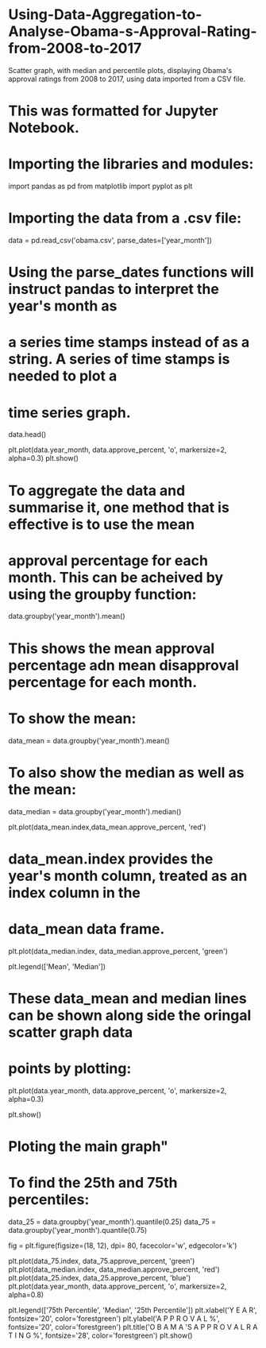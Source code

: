 # Using-Data-Aggregation-to-Analyse-Obama-s-Approval-Rating-from-2008-to-2017
Scatter graph, with median and percentile plots, displaying Obama's approval ratings from 2008 to 2017, using data imported from a CSV file.
# This was formatted for Jupyter Notebook.

# Importing the libraries and modules:
import pandas as pd
from matplotlib import pyplot as plt

# Importing the data from a .csv file:
data = pd.read_csv('obama.csv', parse_dates=['year_month'])
# Using the parse_dates functions will instruct pandas to interpret the year's month as 
#  a series time stamps instead of as a string. A series of time stamps is needed to plot a
#  time series graph.
data.head()

plt.plot(data.year_month, data.approve_percent, 'o', markersize=2, alpha=0.3)
plt.show()

# To aggregate the data and summarise it, one method that is effective is to use the mean
#  approval percentage for each month. This can be acheived by using the groupby function:

data.groupby('year_month').mean()

# This shows the mean approval percentage adn mean disapproval percentage for each month.

# To show the mean:
data_mean = data.groupby('year_month').mean()
# To also show the median as well as the mean:
data_median = data.groupby('year_month').median()


plt.plot(data_mean.index,data_mean.approve_percent, 'red')
# data_mean.index provides the year's month column, treated as an index column in the 
#  data_mean data frame.

plt.plot(data_median.index, data_median.approve_percent, 'green')

plt.legend(['Mean', 'Median'])

# These data_mean and median lines can be shown along side the oringal scatter graph data 
#  points by plotting:
plt.plot(data.year_month, data.approve_percent, 'o', markersize=2, alpha=0.3)


plt.show()

# Ploting the main graph"

# To find the 25th and 75th percentiles:

data_25 = data.groupby('year_month').quantile(0.25)
data_75 = data.groupby('year_month').quantile(0.75)

fig = plt.figure(figsize=(18, 12), dpi= 80, facecolor='w', edgecolor='k')

plt.plot(data_75.index, data_75.approve_percent, 'green')
plt.plot(data_median.index, data_median.approve_percent, 'red')
plt.plot(data_25.index, data_25.approve_percent, 'blue')
plt.plot(data.year_month, data.approve_percent, 'o', markersize=2, alpha=0.8)

plt.legend(['75th Percentile', 'Median', '25th Percentile'])
plt.xlabel('Y E A R', fontsize='20', color='forestgreen')
plt.ylabel('A P P R O V A L %', fontsize='20', color='forestgreen')
plt.title('O B A M A \'S     A P P R O V A L     R A T I N G    %', fontsize='28', 
          color='forestgreen')
plt.show()
